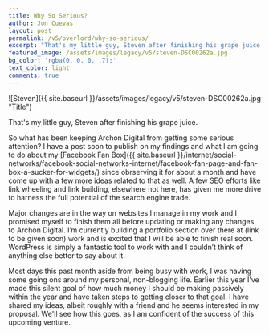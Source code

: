 ```yaml
---
title: Why So Serious?
author: Jon Cuevas
layout: post
permalink: /v5/overlord/why-so-serious/
excerpt: "That's my little guy, Steven after finishing his grape juice."
featured_image: /assets/images/legacy/v5/steven-DSC00262a.jpg
bg_color: 'rgba(0, 0, 0, .7);'
text_color: light
comments: true
---
```


![Steven]({{ site.baseurl }}/assets/images/legacy/v5/steven-DSC00262a.jpg "Title")

<p class="lead">That's my little guy, Steven after finishing his grape juice.</p>

So what has been keeping Archon Digital from getting some serious attention? I have a post soon to publish on my findings and what I am going to do about my [Facebook Fan Box]({{ site.baseurl }}/internet/social-networks/facebook-social-networks-internet/facebook-fan-page-and-fan-box-a-sucker-for-widgets/) since obrserving it for about a month and have come up with a few more ideas related to that as well. A few SEO efforts like link wheeling and link building, elsewhere not here, has given me more drive to harness the full potential of the search engine trade.

Major changes are in the way on websites I manage in my work and I promised myself to finish them all before updating or making any changes to Archon Digital. I’m currently building a portfolio section over there at (link to be given soon) work and is excited that I will be able to finish real soon. WordPress is simply a fantastic tool to work with and I couldn’t think of anything else better to say about it.

Most days this past month aside from being busy with work, I was having some going ons around my personal, non-blogging life. Earlier this year I’ve made this silent goal of how much money I should be making passively within the year and have taken steps to getting closer to that goal. I have shared my ideas, albeit roughly with a friend and he seems interested in my proposal. We'll see how this goes, as I am confident of the success of this upcoming venture.